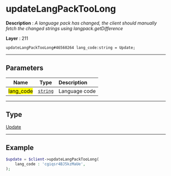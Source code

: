 # updateLangPackTooLong

**Description** : *A language pack has changed, the client should manually fetch the changed strings using langpack\.getDifference*

**Layer** : 211

```tl
updateLangPackTooLong#46560264 lang_code:string = Update;
```

---

## Parameters

| Name | Type | Description |
| :---: | :---: | :--- |
| <mark>lang_code</mark> | [`string`](type/string) | Language code |

---

## Type

[Update](type/Update)

---

## Example

```php
$update = $client->updateLangPackTooLong(
	lang_code : 'cgiqsr4BJ5kzMaUe',
);
```